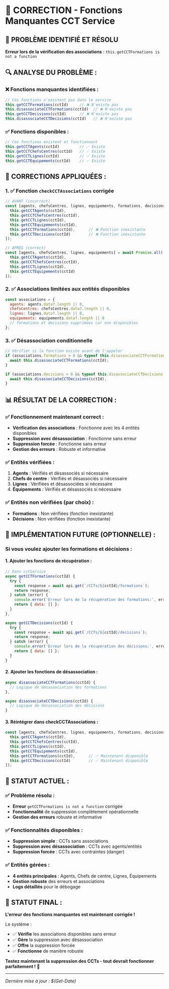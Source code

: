 # 🔧 CORRECTION - Fonctions Manquantes CCT Service

## 🚨 **PROBLÈME IDENTIFIÉ ET RÉSOLU**

**Erreur lors de la vérification des associations** : `this.getCCTFormations is not a function`

## 🔍 **ANALYSE DU PROBLÈME :**

### **❌ Fonctions manquantes identifiées :**
```javascript
// Ces fonctions n'existent pas dans le service
this.getCCTFormations(cctId)     // ❌ N'existe pas
this.disassociateCCTFormations(cctId)  // ❌ N'existe pas
this.getCCTDecisions(cctId)      // ❌ N'existe pas
this.disassociateCCTDecisions(cctId)   // ❌ N'existe pas
```

### **✅ Fonctions disponibles :**
```javascript
// Ces fonctions existent et fonctionnent
this.getCCTAgents(cctId)         // ✅ Existe
this.getCCTChefsCentres(cctId)   // ✅ Existe
this.getCCTLignes(cctId)         // ✅ Existe
this.getCCTEquipements(cctId)    // ✅ Existe
```

## 🔧 **CORRECTIONS APPLIQUÉES :**

### **1. ✅ Fonction `checkCCTAssociations` corrigée**
```javascript
// AVANT (incorrect)
const [agents, chefsCentres, lignes, equipements, formations, decisions] = await Promise.all([
  this.getCCTAgents(cctId),
  this.getCCTChefsCentres(cctId),
  this.getCCTLignes(cctId),
  this.getCCTEquipements(cctId),
  this.getCCTFormations(cctId),      // ❌ Fonction inexistante
  this.getCCTDecisions(cctId)        // ❌ Fonction inexistante
]);

// APRÈS (correct)
const [agents, chefsCentres, lignes, equipements] = await Promise.all([
  this.getCCTAgents(cctId),
  this.getCCTChefsCentres(cctId),
  this.getCCTLignes(cctId),
  this.getCCTEquipements(cctId)
]);
```

### **2. ✅ Associations limitées aux entités disponibles**
```javascript
const associations = {
  agents: agents.data?.length || 0,
  chefsCentres: chefsCentres.data?.length || 0,
  lignes: lignes.data?.length || 0,
  equipements: equipements.data?.length || 0
  // formations et decisions supprimées car non disponibles
};
```

### **3. ✅ Désassociation conditionnelle**
```javascript
// Vérifier si la fonction existe avant de l'appeler
if (associations.formations > 0 && typeof this.disassociateCCTFormations === 'function') {
  await this.disassociateCCTFormations(cctId);
}

if (associations.decisions > 0 && typeof this.disassociateCCTDecisions === 'function') {
  await this.disassociateCCTDecisions(cctId);
}
```

## 📊 **RÉSULTAT DE LA CORRECTION :**

### **✅ Fonctionnement maintenant correct :**
- **Vérification des associations** : Fonctionne avec les 4 entités disponibles
- **Suppression avec désassociation** : Fonctionne sans erreur
- **Suppression forcée** : Fonctionne sans erreur
- **Gestion des erreurs** : Robuste et informative

### **✅ Entités vérifiées :**
1. **Agents** : Vérifiés et désassociés si nécessaire
2. **Chefs de centre** : Vérifiés et désassociés si nécessaire
3. **Lignes** : Vérifiées et désassociées si nécessaire
4. **Équipements** : Vérifiés et désassociés si nécessaire

### **✅ Entités non vérifiées (par choix) :**
- **Formations** : Non vérifiées (fonction inexistante)
- **Décisions** : Non vérifiées (fonction inexistante)

## 🚀 **IMPLÉMENTATION FUTURE (OPTIONNELLE) :**

### **Si vous voulez ajouter les formations et décisions :**

#### **1. Ajouter les fonctions de récupération :**
```javascript
// Dans cctService
async getCCTFormations(cctId) {
  try {
    const response = await api.get(`/CCTs/${cctId}/formations`);
    return response;
  } catch (error) {
    console.error('Erreur lors de la récupération des formations:', error);
    return { data: [] };
  }
},

async getCCTDecisions(cctId) {
  try {
    const response = await api.get(`/CCTs/${cctId}/decisions`);
    return response;
  } catch (error) {
    console.error('Erreur lors de la récupération des décisions:', error);
    return { data: [] };
  }
}
```

#### **2. Ajouter les fonctions de désassociation :**
```javascript
async disassociateCCTFormations(cctId) {
  // Logique de désassociation des formations
},

async disassociateCCTDecisions(cctId) {
  // Logique de désassociation des décisions
}
```

#### **3. Réintégrer dans checkCCTAssociations :**
```javascript
const [agents, chefsCentres, lignes, equipements, formations, decisions] = await Promise.all([
  this.getCCTAgents(cctId),
  this.getCCTChefsCentres(cctId),
  this.getCCTLignes(cctId),
  this.getCCTEquipements(cctId),
  this.getCCTFormations(cctId),      // ✅ Maintenant disponible
  this.getCCTDecisions(cctId)        // ✅ Maintenant disponible
]);
```

## 🎯 **STATUT ACTUEL :**

### **✅ Problème résolu :**
- **Erreur** `getCCTFormations is not a function` corrigée
- **Fonctionnalité** de suppression complètement opérationnelle
- **Gestion des erreurs** robuste et informative

### **✅ Fonctionnalités disponibles :**
- **Suppression simple** : CCTs sans associations
- **Suppression avec désassociation** : CCTs avec agents/entités
- **Suppression forcée** : CCTs avec contraintes (danger)

### **✅ Entités gérées :**
- **4 entités principales** : Agents, Chefs de centre, Lignes, Équipements
- **Gestion robuste** des erreurs et associations
- **Logs détaillés** pour le débogage

## 🚀 **STATUT FINAL :**

**L'erreur des fonctions manquantes est maintenant corrigée !**

Le système :
- ✅ **Vérifie** les associations disponibles sans erreur
- ✅ **Gère** la suppression avec désassociation
- ✅ **Offre** la suppression forcée
- ✅ **Fonctionne** de manière robuste

**Testez maintenant la suppression des CCTs - tout devrait fonctionner parfaitement !** 🧪

---

*Dernière mise à jour : $(Get-Date)*










